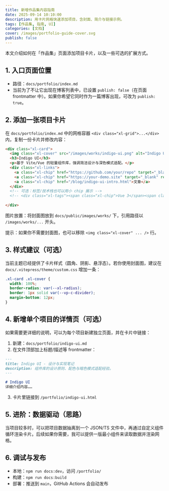 ```yaml
---
title: 新增作品集内容指南
date: 2025-09-14 10:10:00
description: 用卡片网格快速添加项目，含封面、简介与链接示例。
tags: [作品集, 指南, UI]
categories: [文档]
cover: /images/portfolio-guide-cover.svg
publish: false
---
```


本文介绍如何在「作品集」页面添加项目卡片，以及一些可选的扩展方式。

## 1. 入口页面位置
- 路径：`docs/portfolio/index.md`
- 当前为了不让它出现在博客列表中，已设置 `publish: false`（在页面 frontmatter 中）。如果你希望它同时作为一篇博客出现，可改为 `publish: true`。

## 2. 添加一张项目卡片
在 `docs/portfolio/index.md` 中的网格容器 `<div class="xl-grid">...</div>` 内，复制一份卡片并修改内容：

```html
<div class="xl-card">
  <img class="xl-cover" src="/images/works/indigo-ui.png" alt="Indigo UI" />
  <h3>Indigo UI</h3>
  <p>基于 Vite/Vue 的轻量组件库，强调简洁设计与深色模式适配。</p>
  <div class="xl-links">
    <a class="xl-chip" href="https://github.com/your/repo" target="_blank" rel="noreferrer">GitHub</a>
    <a class="xl-chip" href="https://your-demo.site" target="_blank" rel="noreferrer">Demo</a>
    <a class="xl-chip" href="/blog/indigo-ui-intro.html">文章</a>
  </div>
  <!-- 可选：标签/技术栈也可以用小 chip 展示 -->
  <!-- <div class="xl-tags"><span class="xl-chip">Vue 3</span><span class="xl-chip">Vite</span></div> -->
  
</div>
```

图片放置：将封面图放到 `docs/public/images/works/` 下，引用路径以 `/images/works/...` 开头。

提示：如果你不需要封面图，也可以移除 `<img class="xl-cover" ... />` 行。

## 3. 样式建议（可选）
当前主题已经提供了卡片样式（圆角、阴影、悬浮态）。若你使用封面图，建议在 `docs/.vitepress/theme/custom.css` 增加一条：

```css
.xl-card .xl-cover {
  width: 100%;
  border-radius: var(--xl-radius);
  border: 1px solid var(--vp-c-divider);
  margin-bottom: 12px;
}
```

## 4. 新增单个项目的详情页（可选）
如果需要更详细的说明，可以为每个项目新建独立页面，并在卡片中链接：

1. 新建：`docs/portfolio/indigo-ui.md`
2. 在文件顶部加上标题/描述等 frontmatter：

```md
---
title: Indigo UI - 设计与实现笔记
description: 组件库的设计原则、配色与暗色模式适配经验。
---

# Indigo UI
详细介绍内容……
```

3. 卡片里链接到 `/portfolio/indigo-ui.html`

## 5. 进阶：数据驱动（思路）
当项目较多时，可以把项目数据抽离到一个 JSON/TS 文件中，再通过自定义组件循环渲染卡片。后续如果你需要，我可以提供一版最小组件来读取数据并渲染网格。

## 6. 调试与发布
- 本地：`npm run docs:dev`，访问 `/portfolio/`
- 构建：`npm run docs:build`
- 部署：推送到 `main`，GitHub Actions 会自动发布
